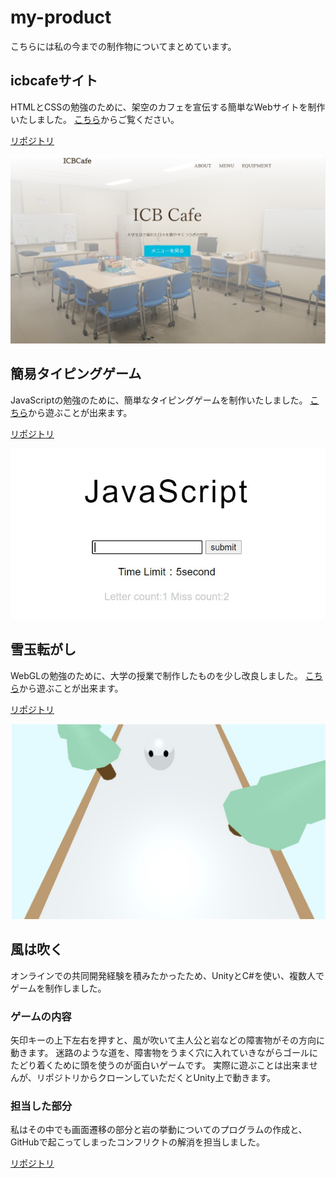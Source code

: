 # my-product

こちらには私の今までの制作物についてまとめています。

## icbcafeサイト
HTMLとCSSの勉強のために、架空のカフェを宣伝する簡単なWebサイトを制作いたしました。
[こちら](https://chamcham10324.github.io/icbcafe.github.io/)からご覧ください。

[リポジトリ](https://github.com/chamcham10324/icbcafe.github.io)

![icbcafe-screenshot1](https://github.com/chamcham10324/my-product/blob/images/ICBCafe_screenshot1.jpg)

## 簡易タイピングゲーム
JavaScriptの勉強のために、簡単なタイピングゲームを制作いたしました。
[こちら](https://chamcham10324.github.io/typingTrialJS/)から遊ぶことが出来ます。

[リポジトリ](https://github.com/chamcham10324/typingTrialJS)

![typing-game-screenshot1](https://github.com/chamcham10324/my-product/blob/images/typingGame_screenshot1.jpg)

## 雪玉転がし
WebGLの勉強のために、大学の授業で制作したものを少し改良しました。
[こちら](https://chamcham10324.github.io/rolling-snowball/)から遊ぶことが出来ます。

[リポジトリ](https://github.com/chamcham10324/rolling-snowball)

![snowball-rolling-screenshot1](https://github.com/chamcham10324/my-product/blob/images/rollingsnowball_screenshot1.jpg)

## 風は吹く
オンラインでの共同開発経験を積みたかったため、UnityとC#を使い、複数人でゲームを制作しました。

### ゲームの内容
矢印キーの上下左右を押すと、風が吹いて主人公と岩などの障害物がその方向に動きます。
迷路のような道を、障害物をうまく穴に入れていきながらゴールにたどり着くために頭を使うのが面白いゲームです。
実際に遊ぶことは出来ませんが、リポジトリからクローンしていただくとUnity上で動きます。

### 担当した部分
私はその中でも画面遷移の部分と岩の挙動についてのプログラムの作成と、GitHubで起こってしまったコンフリクトの解消を担当しました。

[リポジトリ](https://github.com/chamcham10324/RigOnlineHackathon-TeamE)
